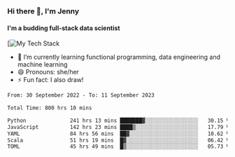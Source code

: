 ### Hi there 👋, I'm Jenny
#### I'm a budding full-stack data scientist

[![My Tech Stack](https://github-readme-tech-stack.vercel.app/api/cards?fontFamily=Roboto+&lineCount=1&theme=catppuccin_mocha&line1=amazonaws%2Caws%2C232F3E%3Bpython%2Cpython%2C3776AB%3Bscala%2Cscala%2CDC322F%3Bdatabricks%2Cdatabricks%2CFF3621%3Bpytorch%2Cpytorch%2CEE4C2C%3Bdocker%2Cdocker%2C2496ED%3B)


- 🌱 I’m currently learning functional programming, data engineering and machine learning 
- 😄 Pronouns: she/her 
- ⚡ Fun fact: I also draw! 

<!--START_SECTION:waka-->

```txt
From: 30 September 2022 - To: 11 September 2023

Total Time: 800 hrs 10 mins

Python              241 hrs 13 mins ███████▓░░░░░░░░░░░░░░░░░   30.15 %
JavaScript          142 hrs 23 mins ████▒░░░░░░░░░░░░░░░░░░░░   17.79 %
YAML                84 hrs 56 mins  ██▓░░░░░░░░░░░░░░░░░░░░░░   10.62 %
Scala               51 hrs 19 mins  █▓░░░░░░░░░░░░░░░░░░░░░░░   06.42 %
TOML                45 hrs 49 mins  █▒░░░░░░░░░░░░░░░░░░░░░░░   05.73 %
```

<!--END_SECTION:waka-->
